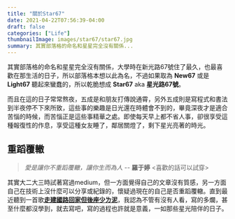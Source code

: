 ```yaml
---
title: "關於Star67"
date: 2021-04-22T07:56:39-04:00
draft: false
categories: ["Life"]
thumbnailImage: images/star67/star67.jpg
summary: 其實部落格的命名和星星完全沒有關係...
---
```

其實部落格的命名和星星完全沒有關係，大學時在新光路67號住了最久，也最喜歡在那生活的日子，所以部落格本想以此為名，不過如果取為 **New67** 或是 **Light67** 聽起來蠻蠢的，所以乾脆想成 **Star67** aka **星光路67號**。

<!--more-->
而且在這的日子常常熬夜，五成是和朋友打傳說通霄，另外五成則是寫程式和書法到半夜停不下來所致，這些事的樂趣是日光還在時體會不到的，畢竟深夜才是適合苦惱的時候，而苦惱正是這些事精華之處。即使每天早上都不省人事，卻很享受這種報復性的作息，享受這種女友睡了，鄰居關燈了，剩下星光亮著的時光。

## 重蹈覆轍

> <em>愛是讓你不重蹈覆轍，讓你生而為人</em> -- **羅于婷** <喜歡的話可以試穿>

其實大二大三時試著寫過medium，但一方面覺得自己的文章沒有質感，另一方面自己在技術上沒什麼可以分享或紀錄的，懷疑過現在的自己是否重蹈覆轍。直到最近聽到一首歌[**走建國路回家但後座少ㄌ泥**](https://www.youtube.com/watch?v=HbcuDBAvDbE)，我認為不管有沒有人看，寫的多爛，甚至什麼都沒學到，就去寫吧，寫的過程也許就是意義，一如那些星光陪伴的日子。


